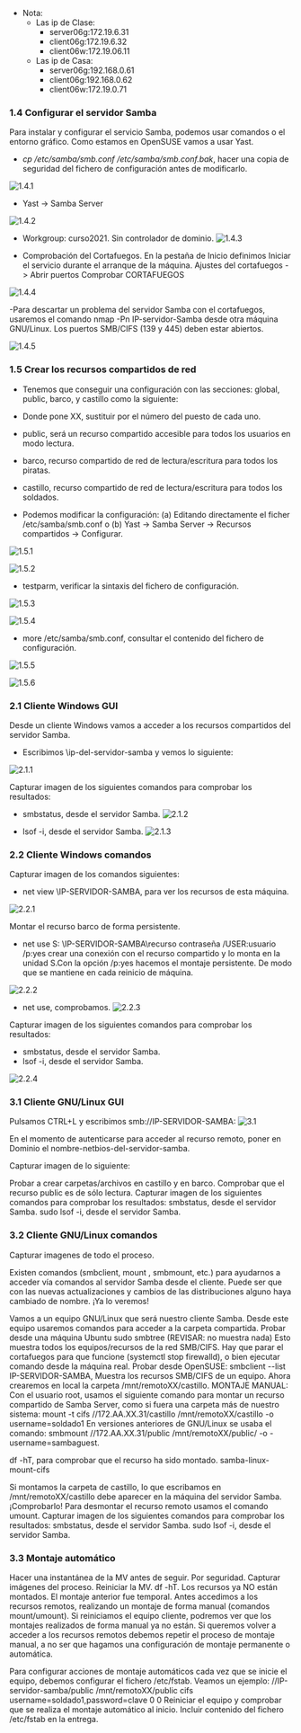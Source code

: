 - Nota:
  - Las ip de Clase:
    - server06g:172.19.6.31
    - client06g:172.19.6.32
    - client06w:172.19.06.11
  - Las ip de Casa:
    - server06g:192.168.0.61
    - client06g:192.168.0.62
    - client06w:172.19.0.71


### 1.4 Configurar el servidor Samba
Para instalar y configurar el servicio Samba, podemos usar comandos o el entorno gráfico. Como estamos en OpenSUSE vamos a usar Yast.

 - _cp /etc/samba/smb.conf /etc/samba/smb.conf.bak_, hacer una copia de seguridad del fichero de configuración antes de modificarlo.

 ![1.4.1](https://github.com/IsraelLemos/add2021-israel-lemos/blob/master/Samba-(OpenSUSE-y-Windows)/img/Captura%20de%20pantalla_2020-10-27_12-34-20.png?raw=true)

 - Yast -> Samba Server

 ![1.4.2](https://github.com/IsraelLemos/add2021-israel-lemos/blob/master/Samba-(OpenSUSE-y-Windows)/img/Captura%20de%20pantalla_2020-10-27_12-32-51.png?raw=true)


 - Workgroup: curso2021.
 Sin controlador de dominio.
![1.4.3](https://github.com/IsraelLemos/add2021-israel-lemos/blob/master/Samba-(OpenSUSE-y-Windows)/img/Captura%20de%20pantalla_2020-10-27_12-34-55.png?raw=true)

 - Comprobación del Cortafuegos. En la pestaña de Inicio definimos
Iniciar el servicio durante el arranque de la máquina.
Ajustes del cortafuegos -> Abrir puertos
Comprobar CORTAFUEGOS

 ![1.4.4](https://github.com/IsraelLemos/add2021-israel-lemos/blob/master/Samba-(OpenSUSE-y-Windows)/img/Captura%20de%20pantalla_2020-10-27_12-35-29.png?raw=true)



 -Para descartar un problema del servidor Samba con el cortafuegos, usaremos el comando nmap -Pn IP-servidor-Samba desde otra máquina GNU/Linux. Los puertos SMB/CIFS (139 y 445) deben estar abiertos.

 ![1.4.5](https://github.com/IsraelLemos/add2021-israel-lemos/blob/master/Samba-(OpenSUSE-y-Windows)/img/1.4.5.PNG?raw=true)

### 1.5 Crear los recursos compartidos de red


- Tenemos que conseguir una configuración con las secciones: global, public, barco, y castillo como la siguiente:

 - Donde pone XX, sustituir por el número del puesto de cada uno.

 - public, será un recurso compartido accesible para todos los usuarios en modo lectura.

 - barco, recurso compartido de red de lectura/escritura para todos los piratas.

 - castillo, recurso compartido de red de lectura/escritura para todos los soldados.


- Podemos modificar la configuración:
(a) Editando directamente el ficher /etc/samba/smb.conf o
(b) Yast -> Samba Server -> Recursos compartidos -> Configurar.

 ![1.5.1](https://github.com/IsraelLemos/add2021-israel-lemos/blob/master/Samba-(OpenSUSE-y-Windows)/img/Captura%20de%20pantalla_2020-10-27_12-52-38.png?raw=true)

 ![1.5.2](https://github.com/IsraelLemos/add2021-israel-lemos/blob/master/Samba-(OpenSUSE-y-Windows)/img/Captura%20de%20pantalla_2020-10-27_12-52-53.png?raw=true)


- testparm, verificar la sintaxis del fichero de configuración.

 ![1.5.3](https://github.com/IsraelLemos/add2021-israel-lemos/blob/master/Samba-(OpenSUSE-y-Windows)/img/Captura%20de%20pantalla_2020-10-27_12-53-44.png?raw=true)

 ![1.5.4](https://github.com/IsraelLemos/add2021-israel-lemos/blob/master/Samba-(OpenSUSE-y-Windows)/img/Captura%20de%20pantalla_2020-10-27_12-53-58.png?raw=true)


- more /etc/samba/smb.conf, consultar el contenido del fichero de configuración.

 ![1.5.5](https://github.com/IsraelLemos/add2021-israel-lemos/blob/master/Samba-(OpenSUSE-y-Windows)/img/Captura%20de%20pantalla_2020-10-27_12-54-36.png?raw=true)

 ![1.5.6](https://github.com/IsraelLemos/add2021-israel-lemos/blob/master/Samba-(OpenSUSE-y-Windows)/img/Captura%20de%20pantalla_2020-10-27_12-54-57.png?raw=true)


### 2.1 Cliente Windows GUI
Desde un cliente Windows vamos a acceder a los recursos compartidos del servidor Samba.

  - Escribimos \\ip-del-servidor-samba y vemos lo siguiente:

   ![2.1.1](https://github.com/IsraelLemos/add2021-israel-lemos/blob/master/Samba-(OpenSUSE-y-Windows)/img/Captura%20de%20pantalla_2020-11-02_09-06-59.png?raw=true)

Capturar imagen de los siguientes comandos para comprobar los resultados:

  - smbstatus, desde el servidor Samba.
    ![2.1.2](https://github.com/IsraelLemos/add2021-israel-lemos/blob/master/Samba-(OpenSUSE-y-Windows)/img/Captura.PNG?raw=true)

  - lsof -i, desde el servidor Samba.
    ![2.1.3](https://github.com/IsraelLemos/add2021-israel-lemos/blob/master/Samba-(OpenSUSE-y-Windows)/img/Captura-2.PNG?raw=true)


### 2.2 Cliente Windows comandos
Capturar imagen de los comandos siguientes:
- net view \\IP-SERVIDOR-SAMBA, para ver los recursos de esta máquina.

 ![2.2.1](https://github.com/IsraelLemos/add2021-israel-lemos/blob/master/Samba-(OpenSUSE-y-Windows)/img/Captura%20de%20pantalla_2020-11-02_09-17-25.png?raw=true)


Montar el recurso barco de forma persistente.

- net use S: \\IP-SERVIDOR-SAMBA\recurso contraseña /USER:usuario /p:yes crear una conexión con el recurso compartido y lo monta en la unidad S.Con la opción /p:yes hacemos el montaje persistente. De modo que se mantiene en cada reinicio de máquina.

 ![2.2.2](https://github.com/IsraelLemos/add2021-israel-lemos/blob/master/Samba-(OpenSUSE-y-Windows)/img/2.2.2.PNG?raw=true)
- net use, comprobamos.
 ![2.2.3](https://github.com/IsraelLemos/add2021-israel-lemos/blob/master/Samba-(OpenSUSE-y-Windows)/img/2.2.3.PNG?raw=true)

Capturar imagen de los siguientes comandos para comprobar los resultados:
- smbstatus, desde el servidor Samba.
- lsof -i, desde el servidor Samba.

![2.2.4](https://github.com/IsraelLemos/add2021-israel-lemos/blob/master/Samba-(OpenSUSE-y-Windows)/img/2.2.4.PNG?raw=true)




### 3.1 Cliente GNU/Linux GUI
Pulsamos CTRL+L y escribimos smb://IP-SERVIDOR-SAMBA:
![3.1](https://github.com/IsraelLemos/add2021-israel-lemos/blob/master/Samba-(OpenSUSE-y-Windows)/img/3.1.png?raw=true)

En el momento de autenticarse para acceder al recurso remoto, poner en Dominio el nombre-netbios-del-servidor-samba.

Capturar imagen de lo siguiente:

Probar a crear carpetas/archivos en castillo y en barco.
Comprobar que el recurso public es de sólo lectura.
Capturar imagen de los siguientes comandos para comprobar los resultados:
smbstatus, desde el servidor Samba.
sudo lsof -i, desde el servidor Samba.

### 3.2 Cliente GNU/Linux comandos
Capturar imagenes de todo el proceso.

Existen comandos (smbclient, mount , smbmount, etc.) para ayudarnos a acceder vía comandos al servidor Samba desde el cliente. Puede ser que con las nuevas actualizaciones y cambios de las distribuciones alguno haya cambiado de nombre. ¡Ya lo veremos!

Vamos a un equipo GNU/Linux que será nuestro cliente Samba. Desde este equipo usaremos comandos para acceder a la carpeta compartida.
Probar desde una máquina Ubuntu sudo smbtree (REVISAR: no muestra nada)
Esto muestra todos los equipos/recursos de la red SMB/CIFS.
Hay que parar el cortafuegos para que funcione (systemctl stop firewalld), o bien
ejecutar comando desde la máquina real.
Probar desde OpenSUSE: smbclient --list IP-SERVIDOR-SAMBA, Muestra los recursos SMB/CIFS de un equipo.
Ahora crearemos en local la carpeta /mnt/remotoXX/castillo.
MONTAJE MANUAL: Con el usuario root, usamos el siguiente comando para montar un recurso compartido de Samba Server, como si fuera una carpeta más de nuestro sistema: mount -t cifs //172.AA.XX.31/castillo /mnt/remotoXX/castillo -o username=soldado1
En versiones anteriores de GNU/Linux se usaba el comando: smbmount //172.AA.XX.31/public /mnt/remotoXX/public/ -o -username=sambaguest.

df -hT, para comprobar que el recurso ha sido montado.
samba-linux-mount-cifs

Si montamos la carpeta de castillo, lo que escribamos en /mnt/remotoXX/castillo debe aparecer en la máquina del servidor Samba. ¡Comprobarlo!
Para desmontar el recurso remoto usamos el comando umount.
Capturar imagen de los siguientes comandos para comprobar los resultados:
smbstatus, desde el servidor Samba.
sudo lsof -i, desde el servidor Samba.

### 3.3 Montaje automático
Hacer una instantánea de la MV antes de seguir. Por seguridad.
Capturar imágenes del proceso.
Reiniciar la MV.
df -hT. Los recursos ya NO están montados. El montaje anterior fue temporal.
Antes accedimos a los recursos remotos, realizando un montaje de forma manual (comandos mount/umount). Si reiniciamos el equipo cliente, podremos ver que los montajes realizados de forma manual ya no están. Si queremos volver a acceder a los recursos remotos debemos repetir el proceso de montaje manual, a no ser que hagamos una configuración de montaje permanente o automática.

Para configurar acciones de montaje automáticos cada vez que se inicie el equipo, debemos configurar el fichero /etc/fstab. Veamos un ejemplo:
//IP-servidor-samba/public /mnt/remotoXX/public cifs username=soldado1,password=clave 0 0
Reiniciar el equipo y comprobar que se realiza el montaje automático al inicio.
Incluir contenido del fichero /etc/fstab en la entrega.

